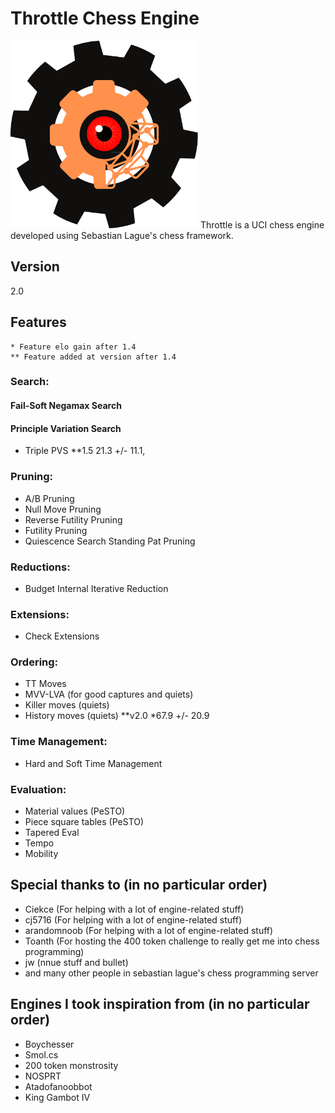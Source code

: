 # Throttle Chess Engine
<img src="https://github.com/Dragjon/Throttle/blob/main/images/throttle.png" width="300" height="300">
Throttle is a UCI chess engine developed using Sebastian Lague's chess framework.

## Version
2.0

## Features
```
* Feature elo gain after 1.4
** Feature added at version after 1.4
```
### Search:
#### Fail-Soft Negamax Search
#### Principle Variation Search
- Triple PVS **1.5 21.3 +/- 11.1,

### Pruning:
- A/B Pruning
- Null Move Pruning
- Reverse Futility Pruning
- Futility Pruning
- Quiescence Search Standing Pat Pruning

### Reductions:
- Budget Internal Iterative Reduction

### Extensions:
- Check Extensions

### Ordering:
- TT Moves
- MVV-LVA (for good captures and quiets)
- Killer moves (quiets)
- History moves (quiets) **v2.0 *67.9 +/- 20.9

### Time Management:
- Hard and Soft Time Management

### Evaluation:
- Material values (PeSTO)
- Piece square tables (PeSTO)
- Tapered Eval
- Tempo
- Mobility

## Special thanks to (in no particular order)
- Ciekce (For helping with a lot of engine-related stuff)
- cj5716 (For helping with a lot of engine-related stuff)
- arandomnoob (For helping with a lot of engine-related stuff)
- Toanth (For hosting the 400 token challenge to really get me into chess programming)
- jw (nnue stuff and bullet)
- and many other people in sebastian lague's chess programming server

## Engines I took inspiration from (in no particular order)
- Boychesser
- Smol.cs
- 200 token monstrosity
- NOSPRT
- Atadofanoobbot
- King Gambot IV
